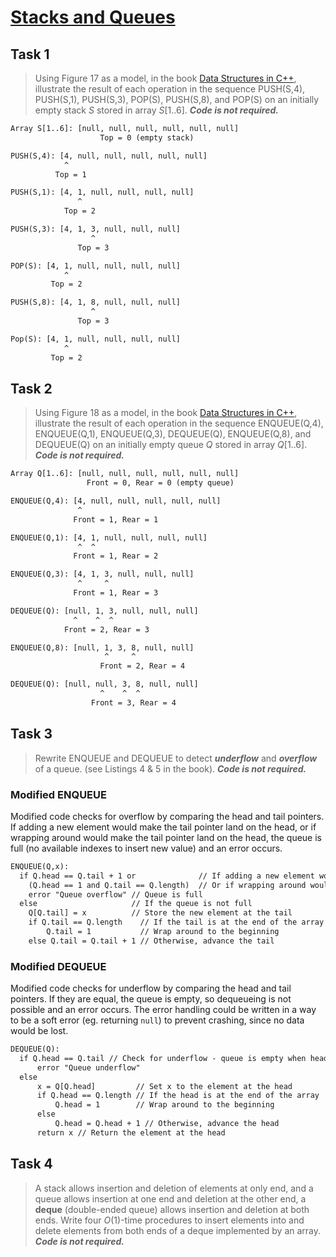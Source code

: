 # [Stacks and Queues](https://github.com/d-khan/dslabs/blob/main/intro/stacks-queues.md)

## Task 1

> Using Figure 17 as a model, in the book
> [Data Structures in C++](https://d-khan.github.io/ds), illustrate the result
> of each operation in the sequence PUSH(S,4), PUSH(S,1), PUSH(S,3), POP(S),
> PUSH(S,8), and POP(S) on an initially empty stack $S$ stored in array
> $S[1..6]$. **_Code is not required._**

```txt
Array S[1..6]: [null, null, null, null, null, null]
                    Top = 0 (empty stack)

PUSH(S,4): [4, null, null, null, null, null]
            ^
          Top = 1

PUSH(S,1): [4, 1, null, null, null, null]
               ^
            Top = 2

PUSH(S,3): [4, 1, 3, null, null, null]
                  ^
               Top = 3

POP(S): [4, 1, null, null, null, null]
            ^
         Top = 2

PUSH(S,8): [4, 1, 8, null, null, null]
                  ^
               Top = 3

Pop(S): [4, 1, null, null, null, null]
            ^
         Top = 2
```

## Task 2

> Using Figure 18 as a model, in the book
> [Data Structures in C++](https://d-khan.github.io/ds), illustrate the result
> of each operation in the sequence ENQUEUE(Q,4), ENQUEUE(Q,1), ENQUEUE(Q,3),
> DEQUEUE(Q), ENQUEUE(Q,8), and DEQUEUE(Q) on an initially empty queue $Q$
> stored in array $Q[1..6]$. **_Code is not required._**

```txt
Array Q[1..6]: [null, null, null, null, null, null]
                 Front = 0, Rear = 0 (empty queue)

ENQUEUE(Q,4): [4, null, null, null, null, null]
               ^
              Front = 1, Rear = 1

ENQUEUE(Q,1): [4, 1, null, null, null, null]
               ^  ^
              Front = 1, Rear = 2

ENQUEUE(Q,3): [4, 1, 3, null, null, null]
               ^     ^
              Front = 1, Rear = 3

DEQUEUE(Q): [null, 1, 3, null, null, null]
              ^    ^  ^
            Front = 2, Rear = 3

ENQUEUE(Q,8): [null, 1, 3, 8, null, null]
                     ^     ^
                    Front = 2, Rear = 4

DEQUEUE(Q): [null, null, 3, 8, null, null]
                    ^    ^  ^
                  Front = 3, Rear = 4
```

## Task 3

> Rewrite ENQUEUE and DEQUEUE to detect **_underflow_** and **_overflow_** of a
> queue. (see Listings 4 & 5 in the book). **_Code is not required._**

### Modified ENQUEUE

Modified code checks for overflow by comparing the head and tail pointers. If
adding a new element would make the tail pointer land on the head, or if
wrapping around would make the tail pointer land on the head, the queue is full
(no available indexes to insert new value) and an error occurs.

```txt
ENQUEUE(Q,x):
  if Q.head == Q.tail + 1 or              // If adding a new element would make the tail pointer land on the head
    (Q.head == 1 and Q.tail == Q.length)  // Or if wrapping around would make the tail pointer land on the head
    error "Queue overflow" // Queue is full
  else                     // If the queue is not full
    Q[Q.tail] = x          // Store the new element at the tail
    if Q.tail == Q.length    // If the tail is at the end of the array
        Q.tail = 1           // Wrap around to the beginning
    else Q.tail = Q.tail + 1 // Otherwise, advance the tail
```

### Modified DEQUEUE

Modified code checks for underflow by comparing the head and tail pointers. If
they are equal, the queue is empty, so dequeueing is not possible and an error
occurs. The error handling could be written in a way to be a soft error (eg.
returning `null`) to prevent crashing, since no data would be lost.

```txt
DEQUEUE(Q):
  if Q.head == Q.tail // Check for underflow - queue is empty when head equals tail
      error "Queue underflow"
  else
      x = Q[Q.head]         // Set x to the element at the head
      if Q.head == Q.length // If the head is at the end of the array
          Q.head = 1        // Wrap around to the beginning
      else
          Q.head = Q.head + 1 // Otherwise, advance the head
      return x // Return the element at the head
```

## Task 4

> A stack allows insertion and deletion of elements at only end, and a queue
> allows insertion at one end and deletion at the other end, a **deque**
> (double-ended queue) allows insertion and deletion at both ends. Write four
> $O(1)$-time procedures to insert elements into and delete elements from both
> ends of a deque implemented by an array. **_Code is not required._**

